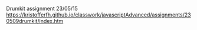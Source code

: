 Drumkit assignment 23/05/15
https://kristofferfh.github.io/classwork/javascriptAdvanced/assignments/230509drumkit/index.htm